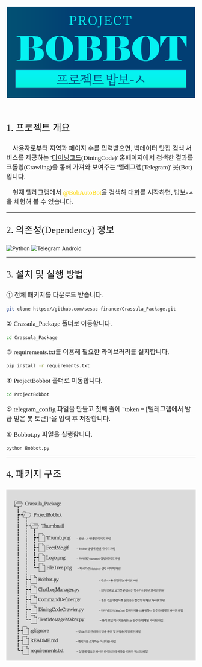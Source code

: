<p align = "center"><img src = "ProjectBobbot/Thumbnail/Logo.png" width = "500"></p>
<p>&nbsp;</p>
<p style="font-family: 을유1945; src = url(https://github.com/Crassula1994/Finance_Data_Analysis/blob/master/Font/Eulyoo1945_Regular.otf); font-size: 25px;">1. 프로젝트 개요</p>
<p  style="font-family: 을유1945; font-size: 17px;">&nbsp;&nbsp;&nbsp;&nbsp;사용자로부터 지역과 페이지 수를 입력받으면, 빅데이터 맛집 검색 서비스를 제공하는 '<a href = "https://www.diningcode.com/">다이닝코드</a>(DiningCode)' 홈페이지에서 검색한 결과를 크롤링(Crawling)을 통해 가져와 보여주는 '텔레그램(Telegram)' 봇(Bot)입니다.</p>
<p  style="font-family: 을유1945; font-size: 17px;">&nbsp;&nbsp;&nbsp;&nbsp;현재 텔레그램에서 <span style="color: #FFD700">@BobAutoBot</span>을 검색해 대화를 시작하면, 밥보-ㅅ을 체험해 볼 수 있습니다.</p>

---

<p style="font-family: 을유1945; font-size: 25px;">2. 의존성(Dependency) 정보</p>

![Python](https://img.shields.io/badge/Python-3.9.13-brightgreen)
![Telegram Android](https://img.shields.io/badge/Telegram_Android-Install-green)

---

<p style="font-family: 을유1945; font-size: 25px;">3. 설치 및 실행 방법</p>
<p  style="font-family: 을유1945; font-size: 17px;">① 전체 패키지를 다운로드 받습니다.</p>

```bash
git clone https://github.com/sesac-finance/Crassula_Package.git
```

<p  style="font-family: 을유1945; font-size: 17px;">② Crassula_Package 폴더로 이동합니다.</p>

```bash
cd Crassula_Package
```

<p  style="font-family: 을유1945; font-size: 17px;">③ requirements.txt를 이용해 필요한 라이브러리를 설치합니다.</p>


```bash
pip install -r requirements.txt
```

<p  style="font-family: 을유1945; font-size: 17px;">④ ProjectBobbot 폴더로 이동합니다.</p>


```bash
cd ProjectBobbot
```

<p  style="font-family: 을유1945; font-size: 17px;">⑤ telegram_config 파일을 만들고 첫째 줄에 "token = [텔레그램에서 발급 받은 봇 토큰]"을 입력 후 저장합니다.</p>
<p  style="font-family: 을유1945; font-size: 17px;">⑥ Bobbot.py 파일을 실행합니다.</p>


```bash
python Bobbot.py
```

---

<p style="font-family: 을유1945; font-size: 25px;">4. 패키지 구조</p>
<p><img src = "ProjectBobbot/Thumbnail/FileTree.png" width = "800"></p>
